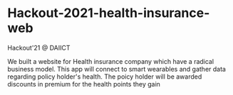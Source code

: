 # Hackout-2021-health-insurance-web
Hackout'21 @ DAIICT

We built a website for Health insurance company which have a radical business model. This app will connect to smart wearables and gather data regarding policy holder's health.
The poicy holder will be awarded discounts in premium for the health points they gain

